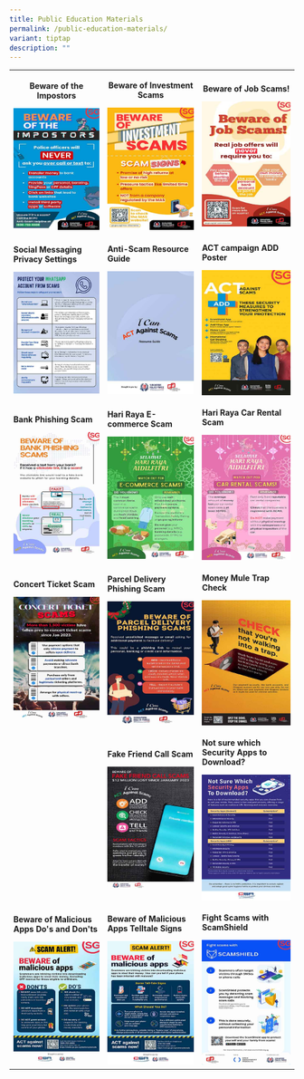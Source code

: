 ```yaml
---
title: Public Education Materials
permalink: /public-education-materials/
variant: tiptap
description: ""
---
```

<table style="minWidth: 75px">
<colgroup>
<col>
<col>
<col>
</colgroup>
<tbody>
<tr>
<th rowspan="1" colspan="1">
<p><strong>Beware of the Impostors</strong>
</p><a class="isomer-image-wrapper" href="/files/HDB%20DDPs/GOIS_2_SA_Full__1080x1920_.pdf"><img style="width: 100%" height="auto" width="100%" alt="" src="/images/Public Education Materials/HDB DDPs/GOIS_2_SA_Full__1080x1920_.jpg"></a>
</th>
<th rowspan="1" colspan="1">
<p><strong>Beware of Investment Scams</strong>
</p><a class="isomer-image-wrapper" href="/files/HDB%20DDPs/beware_investment_scam.pdf"><img style="width: 100%" height="auto" width="100%" alt="" src="/images/Public Education Materials/HDB DDPs/Beware_Investment_Scam_1080x1920_.jpg"></a>
</th>
<th rowspan="1" colspan="1">
<p><strong>Beware of Job Scams!</strong>
</p><a class="isomer-image-wrapper" href="/files/HDB%20DDPs/Beware_Job_Scam.pdf"><img style="width: 100%" height="auto" width="100%" alt="" src="/images/Public Education Materials/HDB DDPs/Job_Scam_1080x1920_.jpg"></a>
</th>
</tr>
<tr>
<td rowspan="1" colspan="1">
<p><strong>Social Messaging Privacy Settings</strong>
</p><a class="isomer-image-wrapper" href="/files/HDB%20DDPs/Social_Media_Privacy_Settings_Infographic.pdf"><img style="width: 100%" height="auto" width="100%" alt="" src="/images/Public Education Materials/HDB DDPs/Whatsapp_Privacy_Settings_Infographic_1080x1920_.jpg"></a>
</td>
<td rowspan="1" colspan="1">
<p><strong>Anti-Scam Resource Guide</strong>
</p><a class="isomer-image-wrapper" href="https://www.police.gov.sg/-/media/Spf/Advisories/Scams/SPF-Anti-Scam-Resource-Guide.ashx"><img style="width: 100%" height="auto" width="100%" alt="" src="/images/Public Education Materials/Others/SPF_Anti_Scam_Resource_Guide.jpg"></a>
</td>
<td rowspan="1" colspan="1">
<p><strong>ACT campaign ADD Poster</strong>
</p><a class="isomer-image-wrapper" href="/files/HDB%20DDPs/ADD_Round_Up_KV.pdf"><img style="width: 100%" height="auto" width="100%" alt="" src="/images/Public Education Materials/HDB DDPs/ACT_ADD_Round_Up.jpg"></a>
</td>
</tr>
<tr>
<td rowspan="1" colspan="1">
<p><strong>Bank Phishing Scam</strong>
</p><a class="isomer-image-wrapper" href="/files/HDB%20DDPs/Bank_Phishing_Scam.pdf"><img style="width: 100%" height="auto" width="100%" alt="" src="/images/Public Education Materials/HDB DDPs/BPS_SA_Full__1080x1920_.jpg"></a>
</td>
<td rowspan="1" colspan="1">
<p><strong>Hari Raya E-commerce Scam</strong>
</p><a class="isomer-image-wrapper" href="/files/HDB%20DDPs/Hari_Raya_E_commerce_Scam.pdf"><img style="width: 100%" height="auto" width="100%" alt="" src="/images/Public Education Materials/HDB DDPs/HR_ECS__1080x1920_.jpg"></a>
</td>
<td rowspan="1" colspan="1">
<p><strong>Hari Raya Car Rental Scam</strong>
</p><a class="isomer-image-wrapper" href="/files/HDB%20DDPs/Hari_Raya_Car_Rental_Scam.pdf"><img style="width: 100%" height="auto" width="100%" alt="" src="/images/Public Education Materials/HDB DDPs/HR_CRS__1080x1920_.jpg"></a>
</td>
</tr>
<tr>
<td rowspan="1" colspan="1">
<p><strong>Concert Ticket Scam</strong>
</p><a class="isomer-image-wrapper" href="/files/HDB%20DDPs/Concert_Ticket_Scam.pdf"><img style="width: 100%" height="auto" width="100%" alt="" src="/images/Public Education Materials/HDB DDPs/CTS_SA_Full__1080x1920_.jpg"></a>
</td>
<td rowspan="1" colspan="1">
<p><strong>Parcel Delivery Phishing Scam</strong>
</p><a class="isomer-image-wrapper" href="/files/HDB%20DDPs/Parcel_Delivery_Phishing_Scam.pdf"><img style="width: 100%" height="auto" width="100%" alt="" src="/images/Public Education Materials/HDB DDPs/Parcel_Delivery_Scam_1080x1920_.jpg"></a>
</td>
<td rowspan="1" colspan="1">
<p><strong>Money Mule Trap Check</strong>
</p><a class="isomer-image-wrapper" href="/files/HDB%20DDPs/CHECK_Money_Mule.pdf"><img style="width: 100%" height="auto" width="100%" alt="" src="/images/Public Education Materials/HDB DDPs/money_mule.jpg"></a>
</td>
</tr>
<tr>
<td rowspan="1" colspan="1">
<p></p>
</td>
<td rowspan="1" colspan="1">
<p><strong>Fake Friend Call Scam</strong>
</p><a class="isomer-image-wrapper" href="/files/HDB%20DDPs/Fake_Friend_Call_Scam.pdf"><img style="width: 100%" height="auto" width="100%" alt="" src="/images/Public Education Materials/HDB DDPs/FFCS_1080x1920.jpg"></a>
</td>
<td rowspan="1" colspan="1">
<p><strong>Not sure which Security Apps to Download?</strong>
</p><a class="isomer-image-wrapper" href="/files/HDB%20DDPs/Security_Apps_Infographic_1080x1920.pdf"><img style="width: 100%" height="auto" width="100%" alt="" src="/images/Public Education Materials/HDB DDPs/Security_Apps_Infographic_1080x1920.jpg"></a>
</td>
</tr>
<tr>
<td rowspan="1" colspan="1">
<p><strong>Beware of Malicious Apps Do's and Don'ts</strong>
</p><a class="isomer-image-wrapper" href="/files/HDB%20DDPs/Malicious_Apps_Dos___Donts__1080_x_1920_.pdf"><img style="width: 100%" height="auto" width="100%" alt="" src="/images/Public Education Materials/HDB DDPs/Malicious_Apps_Dos___Donts__1080_x_1920_.jpg"></a>
</td>
<td rowspan="1" colspan="1">
<p><strong>Beware of Malicious Apps Telltale Signs</strong>
</p><a class="isomer-image-wrapper" href="/files/HDB%20DDPs/CSA_Malware_KV.pdf"><img style="width: 100%" height="auto" width="100%" alt="" src="/images/Public Education Materials/HDB DDPs/Malicious_Apps_Telltale___What_to_Do__1080_x_1920_.jpg"></a>
</td>
<td rowspan="1" colspan="1">
<p><strong>Fight Scams with ScamShield</strong>
</p><a class="isomer-image-wrapper" href="/files/HDB%20DDPs/ScamShield__1080___1920_px__288dpi.pdf"><img style="width: 100%" height="auto" width="100%" alt="" src="/images/Public Education Materials/HDB DDPs/ScamShield_1080x1920_.jpg"></a>
</td>
</tr>
</tbody>
</table>
<p></p>